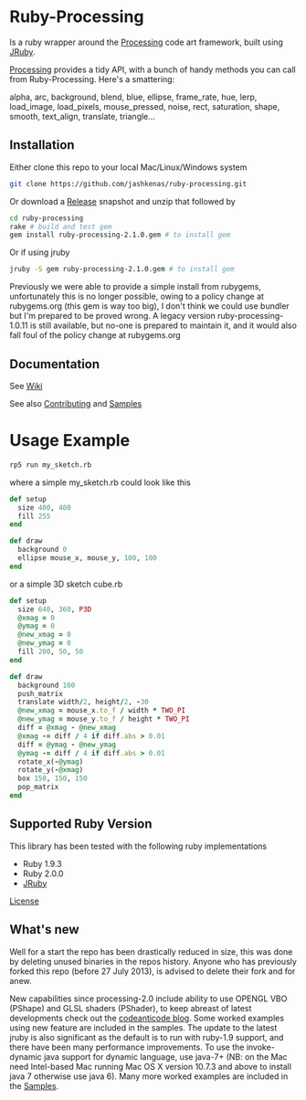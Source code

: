 # Ruby-Processing

Is a ruby wrapper around the [Processing][] code art framework, built using [JRuby][].

[Processing][] provides a tidy API, with a bunch of handy methods you can call 
  from Ruby-Processing. Here's a smattering:
  
  alpha, arc, background, blend, blue, ellipse, frame_rate, hue, lerp, 
  load_image, load_pixels, mouse_pressed, noise, rect, saturation, shape, 
  smooth, text_align, translate, triangle...

## Installation
Either clone this repo to your local Mac/Linux/Windows system
```bash
git clone https://github.com/jashkenas/ruby-processing.git
```
Or download a [Release][] snapshot and unzip that followed by
```bash
cd ruby-processing
rake # build and test gem
gem install ruby-processing-2.1.0.gem # to install gem
```
Or if using jruby
```bash
jruby -S gem ruby-processing-2.1.0.gem # to install gem
```
Previously we were able to provide a simple install from rubygems, unfortunately this is no longer possible, owing to a policy change at rubygems.org (this gem is way too big), I don't think we could use bundler but I'm prepared to be proved wrong. A legacy version ruby-processing-1.0.11 is still available, but no-one is prepared to maintain it, and it would also fall foul of the policy change at rubygems.org

## Documentation

See [Wiki][]

See also [Contributing][] and [Samples][]

# Usage Example

```bash
rp5 run my_sketch.rb
```
where a simple my_sketch.rb could look like this

```ruby
def setup
  size 400, 400  
  fill 255
end

def draw
  background 0
  ellipse mouse_x, mouse_y, 100, 100
end
```

or a simple 3D sketch cube.rb

```ruby
def setup
  size 640, 360, P3D 
  @xmag = 0
  @ymag = 0
  @new_xmag = 0
  @new_ymag = 0 
  fill 200, 50, 50
end

def draw    
  background 100    
  push_matrix    
  translate width/2, height/2, -30    
  @new_xmag = mouse_x.to_f / width * TWO_PI
  @new_ymag = mouse_y.to_f / height * TWO_PI    
  diff = @xmag - @new_xmag
  @xmag -= diff / 4 if diff.abs > 0.01    
  diff = @ymag - @new_ymag
  @ymag -= diff / 4 if diff.abs > 0.01    
  rotate_x(-@ymag) 
  rotate_y(-@xmag)    
  box 150, 150, 150        
  pop_matrix        
end

```

## Supported Ruby Version

This library has been tested with the following ruby implementations

* Ruby 1.9.3
* Ruby 2.0.0
* [JRuby][]

[License][]

[license]: LICENSE.md
[contributing]: CONTRIBUTING.md
[jruby]: http://www.jruby.org/
[processing]: http://www.processing.org/
[samples]: https://github.com/jashkenas/ruby-processing/tree/master/samples/
[wiki]: https://github.org/jashkenas/wiki/
[release]: https://github.com/jashkenas/ruby-processing/releases/
## What's new

Well for a start the repo has been drastically reduced in size, this was done by deleting unused binaries in the repos history. Anyone who has previously forked this repo (before 27 July 2013), is advised to delete their fork and for anew.

New capabilities since processing-2.0 include ability to use OPENGL VBO (PShape) and GLSL shaders (PShader), to keep abreast of latest developments check out the [codeanticode blog](http://codeanticode.wordpress.com/2013/06/04/processing-2-0-is-out-processing-2-0-is-in/). Some worked examples using new feature are included in the samples. The update to the latest jruby is also significant as the default is to run with ruby-1.9 support, and there have been many performance improvements. To use the invoke-dynamic java support for dynamic language, use java-7+ (NB: on the Mac need Intel-based Mac running Mac OS X version 10.7.3 and above to install java 7 otherwise use java 6). Many more worked examples are included in the [Samples][].




